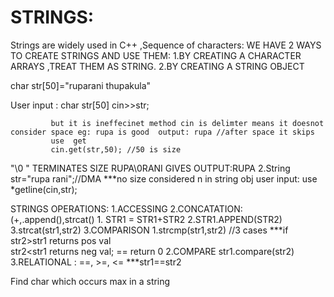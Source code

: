 # STRINGS:

Strings are widely used in C++ ,Sequence of characters:
WE HAVE 2 WAYS TO CREATE STRINGS AND USE THEM:
1.BY CREATING A CHARACTER ARRAYS ,TREAT THEM AS STRING.
2.BY CREATING A STRING OBJECT

char str[50]="ruparani thupakula"

User input : char str[50]
             cin>>str;
             
             but it is ineffecinet method cin is delimter means it doesnot consider space eg: rupa is good  output: rupa //after space it skips
             use  get
             cin.get(str,50); //50 is size 
"\0 " TERMINATES SIZE RUPA\0RANI GIVES OUTPUT:RUPA
2.String str="rupa rani";//DMA
    ***no size considered n in string obj 
   user input:
   use *getline(cin,str);
   
   
   
   STRINGS OPERATIONS:
   1.ACCESSING
   2.CONCATATION:(+,.append(),strcat()
      1. STR1 = STR1+STR2
      2.STR1.APPEND(STR2)
      3.strcat(str1,str2)
   3.COMPARISON
     1.strcmp(str1,str2) //3 cases 
     ***if str2>str1 returns pos val  
     str2<str1 returns neg val;
     == return 0
     2.COMPARE 
     str1.compare(str2)
     3.RELATIONAL : ==, >=, <=
     ***str1==str2
   
   Find char which occurs max in a string
   
   
  
